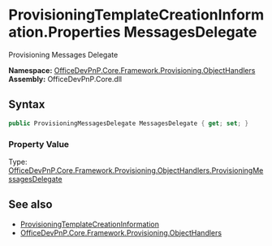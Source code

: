 # ProvisioningTemplateCreationInformation.Properties MessagesDelegate
 Provisioning Messages Delegate   

**Namespace:** [OfficeDevPnP.Core.Framework.Provisioning.ObjectHandlers](OfficeDevPnP.Core.Framework.Provisioning.ObjectHandlers.md)  
**Assembly:** OfficeDevPnP.Core.dll  
## Syntax
```C#
public ProvisioningMessagesDelegate MessagesDelegate { get; set; }
```

### Property Value
Type: [OfficeDevPnP.Core.Framework.Provisioning.ObjectHandlers.ProvisioningMessagesDelegate](OfficeDevPnP.Core.Framework.Provisioning.ObjectHandlers.ProvisioningMessagesDelegate.md)  

## See also
- [ProvisioningTemplateCreationInformation](OfficeDevPnP.Core.Framework.Provisioning.ObjectHandlers.ProvisioningTemplateCreationInformation.md) 
- [OfficeDevPnP.Core.Framework.Provisioning.ObjectHandlers](OfficeDevPnP.Core.Framework.Provisioning.ObjectHandlers.md) 
